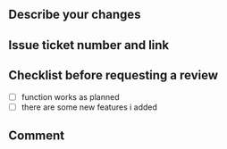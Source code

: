 ## Describe your changes

## Issue ticket number and link

## Checklist before requesting a review
- [ ] function works as planned
- [ ] there are some new features i added

## Comment